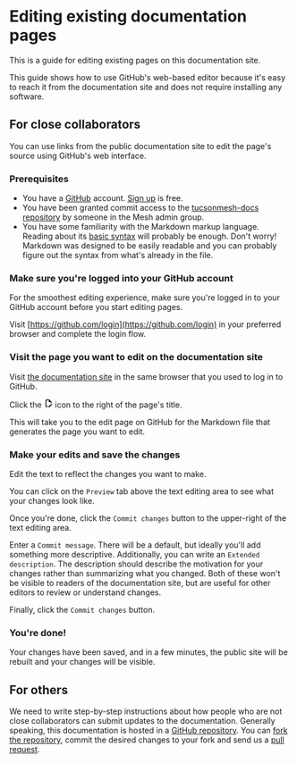 # Editing existing documentation pages

This is a guide for editing existing pages on this documentation site.

This guide shows how to use GitHub's web-based editor because it's easy to reach it from the documentation site and does not require installing any software.

## For close collaborators

You can use links from the public documentation site to edit the page's source using GitHub's web interface.

### Prerequisites

- You have a [GitHub](https://github.com/) account. [Sign up](https://github.com/signup) is free.
- You have been granted commit access to the [tucsonmesh-docs repository](https://github.com/tucsonmesh/tucsonmesh-docs) by someone in the Mesh admin group.
- You have some familiarity with the Markdown markup language. Reading about its [basic syntax](https://www.markdownguide.org/basic-syntax/) will probably be enough. Don't worry! Markdown was designed to be easily readable and you can probably figure out the syntax from what's already in the file.

### Make sure you're logged into your GitHub account

For the smoothest editing experience, make sure you're logged in to your GitHub account before you start editing pages.

Visit [https://github.com/login](https://github.com/login) in your preferred browser and complete the login flow. 

### Visit the page you want to edit on the documentation site

Visit [the documentation site](https://tucsonmesh.github.io/tucsonmesh-docs/) in the same browser that you used to log in to GitHub. 

Click the <svg xmlns="http://www.w3.org/2000/svg" viewBox="0 0 24 24" style="width: 1rem"><path d="M10 20H6V4h7v5h5v3.1l2-2V8l-6-6H6c-1.1 0-2 .9-2 2v16c0 1.1.9 2 2 2h4zm10.2-7c.1 0 .3.1.4.2l1.3 1.3c.2.2.2.6 0 .8l-1 1-2.1-2.1 1-1c.1-.1.2-.2.4-.2m0 3.9L14.1 23H12v-2.1l6.1-6.1z"></path></svg> icon to the right of the page's title. 

This will take you to the edit page on GitHub for the Markdown file that generates the page you want to edit.

### Make your edits and save the changes

Edit the text to reflect the changes you want to make.

You can click on the `Preview` tab above the text editing area to see what your changes look like.

Once you're done, click the `Commit changes` button to the upper-right of the text editing area.

Enter a `Commit message`. There will be a default, but ideally you'll add something more descriptive. Additionally, you can write an `Extended description`. The description should describe the motivation for your changes rather than summarizing what you changed. Both of these won't be visible to readers of the documentation site, but are useful for other editors to review or understand changes.

Finally, click the `Commit changes` button.

### You're done!

Your changes have been saved, and in a few minutes, the public site will be rebuilt and your changes will be visible. 

## For others

We need to write step-by-step instructions about how people who are not close collaborators can submit updates to the documentation. Generally speaking, this documentation is hosted in a [GitHub repository](https://github.com/tucsonmesh/tucsonmesh-docs). You can [fork the repository](https://docs.github.com/en/pull-requests/collaborating-with-pull-requests/working-with-forks/fork-a-repo), commit the desired changes to your fork and send us a [pull request](https://docs.github.com/en/pull-requests/collaborating-with-pull-requests/proposing-changes-to-your-work-with-pull-requests/creating-a-pull-request).

